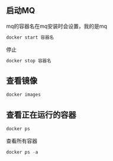 ## 启动MQ

mq的容器名在mq安装时会设置，我的是mq

```java
docker start 容器名
```

停止

```java
docker stop 容器名
```

## 查看镜像

```java
docker images
```

## 查看正在运行的容器

```java
docker ps
```

查看所有容器

```java
docker ps -a
```


